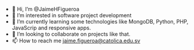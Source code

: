 - 👋 Hi, I’m @JaimeHFigueroa
- 👀 I’m interested in software project development
- 🌱 I’m currently learning some technologies like MongoDB, Python, PHP, JavaScrip and responsive apps.
- 💞️ I’m looking to collaborate on projects like that.
- 📫 How to reach me jaime.figueroa@catolica.edu.sv

<!---
JaimeHFigueroa/JaimeHFigueroa is a ✨ special ✨ repository because its `README.md` (this file) appears on your GitHub profile.
You can click the Preview link to take a look at your changes.
--->
